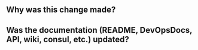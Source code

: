 ## Why was this change made?


## Was the documentation (README, DevOpsDocs, API, wiki, consul, etc.) updated?
